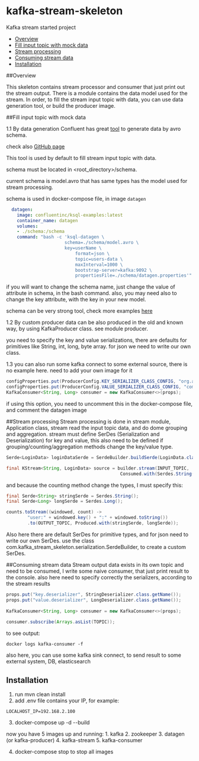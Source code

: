 # kafka-stream-skeleton

<p>Kafka stream started project</p>
<ul>
  <li><a href="#overview">Overview</a></li>
  <li><a href="#Fill input topic with mock data">Fill input topic with mock data</a></li>
  <li><a href="#Stream processing">Stream processing</a></li>
  <li><a href="#Consuming stream data">Consuming stream data</a></li>
  <li><a href="#installation">Installation</a></li>
</ul>

##Overview

This skeleton contains stream processor and consumer that just print out the stream output.
There is a module contains the data model used for the stream.
In order, to fill the stream input topic with data, you can use data generation tool, or build the producer image.


##Fill input topic with mock data

1.1 By data generation
Confluent has great [tool](https://docs.confluent.io/current/ksql/docs/tutorials/generate-custom-test-data.html) to generate data by avro schema.

check also [GitHub page](https://github.com/confluentinc/ksql/tree/master/ksql-examples)

This tool is used by default to fill stream input topic with data.

schema must be located in <root_directory>/schema.

current schema is model.avro that has same types has the model used for stream processing.

schema is used in docker-compose file, in image `datagen`

```yaml
  datagen:
    image: confluentinc/ksql-examples:latest
    container_name: datagen
    volumes:
    - ./schema:/schema
    command: "bash -c 'ksql-datagen \
                      schema=./schema/model.avro \
                      key=userName \
                          format=json \
                          topic=users-data \
                          maxInterval=1000 \
                          bootstrap-server=kafka:9092 \
                          propertiesFile=./schema/datagen.properties'"
```

if you will want to change the schema name, just change the value of attribute in schema, in the bash command.
also, you may need also to change the key attribute, with the key in your new model.

schema can be very strong tool, check more examples [here](https://github.com/confluentinc/ksql/tree/master/ksql-examples)  
 
1.2 By custom producer
data can be also produced in the old and known way, by using KafkaProducer class. see module producer.

you need to specify the key and value serializations, there are defaults for primitives like String, int, long, byte array. for json we need to write our own class. 

1.3 you can also run some kafka connect to some external source, there is no example here. need to add your own image for it
```java
configProperties.put(ProducerConfig.KEY_SERIALIZER_CLASS_CONFIG, "org.apache.kafka.common.serialization.StringSerializer");
configProperties.put(ProducerConfig.VALUE_SERIALIZER_CLASS_CONFIG, "com.kafka_stream_skeleton.producer.serialization.JsonPOJOSerializer");
KafkaConsumer<String, Long> consumer = new KafkaConsumer<>(props);
```

if using this option, you need to uncomment this in the docker-compose file, and comment the datagen image 
 
##Stream processing
Stream processing is done in stream module, Application class, stream read the input topic data, and do dome grouping and aggregation.
stream must define SerDes (Serialization and Deserialization) for key and value, this also need to be defined if grouping/counting/aggregation methods change the key/value type.

```java
Serde<LoginData> loginDataSerde = SerdeBuilder.buildSerde(LoginData.class);

final KStream<String, LoginData> source = builder.stream(INPUT_TOPIC, 
                                           Consumed.with(Serdes.String(), loginDataSerde));

```

and because the counting method change the types, I must specify this:
```java
final Serde<String> stringSerde = Serdes.String();
final Serde<Long> longSerde = Serdes.Long();

counts.toStream((windowed, count) ->
        "user:" + windowed.key() + ":" + windowed.toString())
        .to(OUTPUT_TOPIC, Produced.with(stringSerde, longSerde));
```

Also here there are default SerDes for primitive types, and for json need to write our own SerDes.
use the class com.kafka_stream_skeleton.serialization.SerdeBuilder, to create a custom SerDes.

##Consuming stream data
Stream output data exists in its own topic and need to be consumed, I write some naive consumer, that just print result to the console.
also here need to specify correctly the serializers, according to the stream results
```java
props.put("key.deserializer", StringDeserializer.class.getName());
props.put("value.deserializer", LongDeserializer.class.getName());
    
KafkaConsumer<String, Long> consumer = new KafkaConsumer<>(props);
    
consumer.subscribe(Arrays.asList(TOPIC));
```

to see output:
```
docker logs kafka-consumer -f
```

also here, you can use some kafka sink connect, to send result to some external system, DB, elasticsearch

## Installation

1. run mvn clean install
2. add .env file contains your IP, for example:
```properties
LOCALHOST_IP=192.168.2.100
```
3. docker-compose up -d --build

now you have 5 images up and running:
    1. kafka
    2. zookeeper
    3. datagen (or kafka-producer)
    4. kafka-stream
    5. kafka-consumer

4. docker-compose stop 
    to stop all images